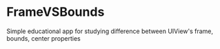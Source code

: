 # FrameVSBounds
Simple educational app for studying difference between UIView's frame, bounds, center properties 
